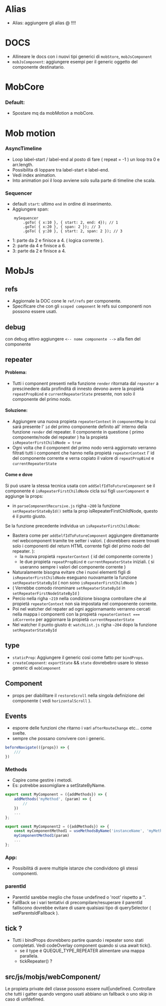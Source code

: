 # Alias
- Alias: aggiungere gli alias @ !!!!

# DOCS
- Allineare le docs con i nuovi tipi generici di `mobStore`, `mobJsComponent`
- `mobJsComponent`: aggiungere esempi per il generic <R> oggetto del componente destinatario.

# MobCore

### Default:
- Spostare mq da mobMotion a mobCore.


# Mob motion

### AsyncTimeline
- Loop label-start / label-end al posto di fare ( repeat = -1 ) un loop tra 0 e arr.length.
- Possibilita di loppare tra label-start e label-end.
- Vedi index animation.
- Into animation poi il loop avviene solo sulla parte di timeline che scala.

### Sequencer
- default `start`: ultimo `end` in ordine di inserimento.
- Aggiungere span:<br/>

```
    mySequencer
        .goTo( { x:10 }, { start: 2, end: 4}); // 1
        .goTo( { x:20 }, { span: 2 }); // 3
        .goTo( { y:20 }, { start: 2, span: 2 }); // 3
```
- 1: parte da 2 e finisce a 4. ( logica corrente ).
- 2: parte da 4 e finisce a 6.
- 3: parte da 2 e finisce a 4.


# MobJs

## refs
- Aggiornale la DOC cone le `ref/refs` per componente.
- Specificare che con gli `scoped component` le refs sui componenti non possono essere usati.

## debug
con debug attivo aggiungere `<-- nome componente -->` alla fien del componente

## repeater
#### Problema:
- Tutti i component presenti nella funzione `render` ritornata dal `repeater` a prescinedere dalla profinditá di innesto devono avere la propietá `repeatPropBind` e `currentRepeaterState` presente, non solo il componente del primo nodo.

#### Soluzione:
- Aggiungere una nuova propieta `repeaterContext` in `componentMap` in cui sará presente l' `id` del primo componente definito all' interno della funzione `render` del repeater. Il componente in questione ( primo componente/node del repeater ) ha la propietá `isRepeaterFirstChildNode = true`
- Ogni volta che il component del primo nodo verrá aggiornato verranno filtrati tutti i component che hanno nella propietá `repeaterContext` l' id del componente corrente e verra copiato il valore di `repeatPropBind` e `currentRepeaterState`

#### Come e dove
Si puó usare la stessa tecnica usata con `addSelfIdToFutureComponent` se il componente é `isRepeaterFirstChildNode` cicla sui figli `userComponent` e aggiunge la props:

- in  `parseComponentRecursive.js` righa `~200` la funzione `setRepeaterStateById()` setta la prop isRepeaterFirstChildNode, questo é il punto giusto.

Se la funzione precedente individua un `isRepeaterFirstChildNode`:
- Bastera come per `addSelfIdToFutureComponent` aggiungere direttamante nel webcomponent tramite tre setter i valori. ( dovrebbero essere trovati solo i componenti del return HTML corrente figli del primo nodo del repeater. ):
    - la nuova propietá `repeaterContext` ( id del componente corrente )
    - le due propieta `repeatPropBind` e `currentRepeaterState` iniziali. ( si useranno sempre i valori del componente corrente )
- Naturalamente bisogna evitare che i nuovi elementi figli di `isRepeaterFirstChildNode` eseguano nuovamante la funzione `setRepeaterStateById` ( non sono `isRepeaterFirstChildNode` )
- ( Verrebbe comodo rinominare `setRepeaterStateById` in `setRepeaterFirstNodeStateById` )
- Percio nella righa `~219` nella condizione bisogna controllare che al propietá `repeaterContext` non sia impostata nel compoenente corrente.
- Poi nel watcher del repater ad ogni aggiornamanto verranno cercati nella mappa i componenti con la propietá `repeaterContext === idCorrente` per aggiornare la  propietá `currentRepeaterState`
- Nel watcher il punto giusto é: `watchList.js` righa `~204` dopo la funzione `setRepeaterStateById`

## type
- `staticProp`: Aggiungere il generic <R> cosi come fatto per `bindProps`.
- `createComponent`: `exportState` && `state` dovrebebro usare lo stesso generic<T> di `mobComponent`

## Component
- props per diabilitare il `restoreScroll` nella singola definizione del componente ( vedi `horizontalScroll` ).

## Events
- esporre delle funzioni che ritarno i vari `afterRouteChange` etc... come svelte.
- sempre che possano convivere con i generic.

```js
beforeNavigate(({props}) => {
    ///
})
```

### Methods
- Capire come gestire i metodi.
- Es: potrebbe assomigliare a setStateByName.

```js
export const MyComponent = ({addMethods}) => {
    addMethods('myMethod', (param) => {
        //
    })
    ...
};
```

```js
export const MyComponent2 = ({addMethods}) => {
    const myComponentMethod1 = useMethodsByName('instanceName', 'myMethod1')
    myComponentMethod1(param)
    ...
};
```

### App:
- Possibilitá di avere multiple istanze che condividono gli stessi componenti.

### parentId
- ParentId sarebbe meglio che fosse undefined o 'root' rispetto a ''.
- FallBack se i vari tentativi di precompilare/resuperare il parentId falliscono dovrebbe evitare di usare qualsiasi tipo di querySelector ( setParentsIdFallback ).

## tick ?
- Tutti i bindProps dovrebbero partire quando i repeater sono stati completati. Vedi codeOverlay component quando si usa await tick().
    - se il type é QUEQUE_TYPE_REPEATER alimentare una mappa parallela.
    - tickRepeater() ?

## src/js/mobjs/webComponent/
Le propieta private dell classe possono essere null|undefined.
Controllare che tutti i gatter quando vengono usati abbiano un fallback o uno skip in caso di unfdefined.





